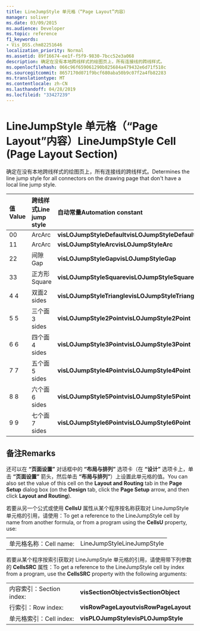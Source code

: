 ```yaml
---
title: LineJumpStyle 单元格（“Page Layout”内容）
manager: soliver
ms.date: 03/09/2015
ms.audience: Developer
ms.topic: reference
f1_keywords:
- Vis_DSS.chm82251646
localization_priority: Normal
ms.assetid: 89f16674-ee1f-f5f9-9830-7bcc52e3a068
description: 确定在没有本地跨线样式的绘图页上，所有连接线的跨线样式。
ms.openlocfilehash: 066c96f659061290b825684a479432e6d71f518c
ms.sourcegitcommit: 8657170d071f9bcf680aba50b9c07f2a4fb82283
ms.translationtype: MT
ms.contentlocale: zh-CN
ms.lasthandoff: 04/28/2019
ms.locfileid: "33427239"
---
```

# <a name="linejumpstyle-cell-page-layout-section"></a><span data-ttu-id="913d9-103">LineJumpStyle 单元格（“Page Layout”内容）</span><span class="sxs-lookup"><span data-stu-id="913d9-103">LineJumpStyle Cell (Page Layout Section)</span></span>

<span data-ttu-id="913d9-104">确定在没有本地跨线样式的绘图页上，所有连接线的跨线样式。</span><span class="sxs-lookup"><span data-stu-id="913d9-104">Determines the line jump style for all connectors on the drawing page that don't have a local line jump style.</span></span>
  
|<span data-ttu-id="913d9-105">**值**</span><span class="sxs-lookup"><span data-stu-id="913d9-105">**Value**</span></span>|<span data-ttu-id="913d9-106">**跨线样式**</span><span class="sxs-lookup"><span data-stu-id="913d9-106">**Line jump style**</span></span>|<span data-ttu-id="913d9-107">**自动常量**</span><span class="sxs-lookup"><span data-stu-id="913d9-107">**Automation constant**</span></span>|
|:-----|:-----|:-----|
|<span data-ttu-id="913d9-108">0</span><span class="sxs-lookup"><span data-stu-id="913d9-108">0</span></span>  <br/> |<span data-ttu-id="913d9-109">Arc</span><span class="sxs-lookup"><span data-stu-id="913d9-109">Arc</span></span>  <br/> |<span data-ttu-id="913d9-110">**visLOJumpStyleDefault**</span><span class="sxs-lookup"><span data-stu-id="913d9-110">**visLOJumpStyleDefault**</span></span> <br/> |
|<span data-ttu-id="913d9-111">1</span><span class="sxs-lookup"><span data-stu-id="913d9-111">1</span></span>  <br/> |<span data-ttu-id="913d9-112">Arc</span><span class="sxs-lookup"><span data-stu-id="913d9-112">Arc</span></span>  <br/> |<span data-ttu-id="913d9-113">**visLOJumpStyleArc**</span><span class="sxs-lookup"><span data-stu-id="913d9-113">**visLOJumpStyleArc**</span></span> <br/> |
|<span data-ttu-id="913d9-114">2</span><span class="sxs-lookup"><span data-stu-id="913d9-114">2</span></span>  <br/> |<span data-ttu-id="913d9-115">间隙</span><span class="sxs-lookup"><span data-stu-id="913d9-115">Gap</span></span>  <br/> |<span data-ttu-id="913d9-116">**visLOJumpStyleGap**</span><span class="sxs-lookup"><span data-stu-id="913d9-116">**visLOJumpStyleGap**</span></span> <br/> |
|<span data-ttu-id="913d9-117">3</span><span class="sxs-lookup"><span data-stu-id="913d9-117">3</span></span>  <br/> |<span data-ttu-id="913d9-118">正方形</span><span class="sxs-lookup"><span data-stu-id="913d9-118">Square</span></span>  <br/> |<span data-ttu-id="913d9-119">**visLOJumpStyleSquare**</span><span class="sxs-lookup"><span data-stu-id="913d9-119">**visLOJumpStyleSquare**</span></span> <br/> |
|<span data-ttu-id="913d9-120">4 </span><span class="sxs-lookup"><span data-stu-id="913d9-120">4</span></span>  <br/> |<span data-ttu-id="913d9-121">双面</span><span class="sxs-lookup"><span data-stu-id="913d9-121">2 sides</span></span>  <br/> |<span data-ttu-id="913d9-122">**visLOJumpStyleTriangle**</span><span class="sxs-lookup"><span data-stu-id="913d9-122">**visLOJumpStyleTriangle**</span></span> <br/> |
|<span data-ttu-id="913d9-123">5 </span><span class="sxs-lookup"><span data-stu-id="913d9-123">5</span></span>  <br/> |<span data-ttu-id="913d9-124">三个面</span><span class="sxs-lookup"><span data-stu-id="913d9-124">3 sides</span></span>  <br/> |<span data-ttu-id="913d9-125">**visLOJumpStyle2Point**</span><span class="sxs-lookup"><span data-stu-id="913d9-125">**visLOJumpStyle2Point**</span></span> <br/> |
|<span data-ttu-id="913d9-126">6 </span><span class="sxs-lookup"><span data-stu-id="913d9-126">6</span></span>  <br/> |<span data-ttu-id="913d9-127">四个面</span><span class="sxs-lookup"><span data-stu-id="913d9-127">4 sides</span></span>  <br/> |<span data-ttu-id="913d9-128">**visLOJumpStyle3Point**</span><span class="sxs-lookup"><span data-stu-id="913d9-128">**visLOJumpStyle3Point**</span></span> <br/> |
|<span data-ttu-id="913d9-129">7 </span><span class="sxs-lookup"><span data-stu-id="913d9-129">7</span></span>  <br/> |<span data-ttu-id="913d9-130">五个面</span><span class="sxs-lookup"><span data-stu-id="913d9-130">5 sides</span></span>  <br/> |<span data-ttu-id="913d9-131">**visLOJumpStyle4Point**</span><span class="sxs-lookup"><span data-stu-id="913d9-131">**visLOJumpStyle4Point**</span></span> <br/> |
|<span data-ttu-id="913d9-132">8 </span><span class="sxs-lookup"><span data-stu-id="913d9-132">8</span></span>  <br/> |<span data-ttu-id="913d9-133">六个面</span><span class="sxs-lookup"><span data-stu-id="913d9-133">6 sides</span></span>  <br/> |<span data-ttu-id="913d9-134">**visLOJumpStyle5Point**</span><span class="sxs-lookup"><span data-stu-id="913d9-134">**visLOJumpStyle5Point**</span></span> <br/> |
|<span data-ttu-id="913d9-135">9 </span><span class="sxs-lookup"><span data-stu-id="913d9-135">9</span></span>  <br/> |<span data-ttu-id="913d9-136">七个面</span><span class="sxs-lookup"><span data-stu-id="913d9-136">7 sides</span></span>  <br/> |<span data-ttu-id="913d9-137">**visLOJumpStyle6Point**</span><span class="sxs-lookup"><span data-stu-id="913d9-137">**visLOJumpStyle6Point**</span></span> <br/> |
   
## <a name="remarks"></a><span data-ttu-id="913d9-138">备注</span><span class="sxs-lookup"><span data-stu-id="913d9-138">Remarks</span></span>

<span data-ttu-id="913d9-139">还可以在 **“页面设置”** 对话框中的 **“布局与排列”** 选项卡（在 **“设计”** 选项卡上，单击 **“页面设置”** 箭头，然后单击 **“布局与排列”**）上设置此单元格的值。</span><span class="sxs-lookup"><span data-stu-id="913d9-139">You can also set the value of this cell on the **Layout and Routing** tab in the **Page Setup** dialog box (on the **Design** tab, click the **Page Setup** arrow, and then click **Layout and Routing**).</span></span>
  
<span data-ttu-id="913d9-140">若要从另一个公式或使用 **CellsU** 属性从某个程序按名称获取对 LineJumpStyle 单元格的引用，请使用：</span><span class="sxs-lookup"><span data-stu-id="913d9-140">To get a reference to the LineJumpStyle cell by name from another formula, or from a program using the **CellsU** property, use:</span></span> 
  
|||
|:-----|:-----|
|<span data-ttu-id="913d9-141">单元格名称：</span><span class="sxs-lookup"><span data-stu-id="913d9-141">Cell name:</span></span>  <br/> |<span data-ttu-id="913d9-142">LineJumpStyle</span><span class="sxs-lookup"><span data-stu-id="913d9-142">LineJumpStyle</span></span>  <br/> |
   
<span data-ttu-id="913d9-143">若要从某个程序按索引获取对 LineJumpStyle 单元格的引用，请使用带下列参数的 **CellsSRC** 属性：</span><span class="sxs-lookup"><span data-stu-id="913d9-143">To get a reference to the LineJumpStyle cell by index from a program, use the **CellsSRC** property with the following arguments:</span></span> 
  
|||
|:-----|:-----|
|<span data-ttu-id="913d9-144">内容索引：</span><span class="sxs-lookup"><span data-stu-id="913d9-144">Section index:</span></span>  <br/> |<span data-ttu-id="913d9-145">**visSectionObject**</span><span class="sxs-lookup"><span data-stu-id="913d9-145">**visSectionObject**</span></span> <br/> |
|<span data-ttu-id="913d9-146">行索引：</span><span class="sxs-lookup"><span data-stu-id="913d9-146">Row index:</span></span>  <br/> |<span data-ttu-id="913d9-147">**visRowPageLayout**</span><span class="sxs-lookup"><span data-stu-id="913d9-147">**visRowPageLayout**</span></span> <br/> |
|<span data-ttu-id="913d9-148">单元格索引：</span><span class="sxs-lookup"><span data-stu-id="913d9-148">Cell index:</span></span>  <br/> |<span data-ttu-id="913d9-149">**visPLOJumpStyle**</span><span class="sxs-lookup"><span data-stu-id="913d9-149">**visPLOJumpStyle**</span></span> <br/> |
   

